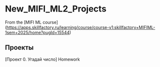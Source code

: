 # New_MIFI_ML2_Projects
From the [MIFI ML course] (https://apps.skillfactory.ru/learning/course/course-v1:skillfactory+MIFIML-1sem+2025/home?pugId=15544)

## Проекты
[Проект 0. Угадай число] 
Homework
